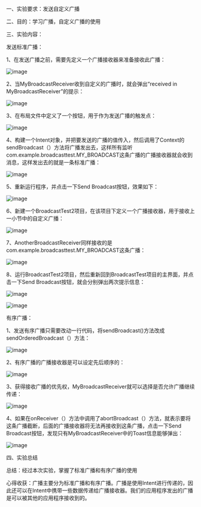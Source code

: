 一、实验要求：发送自定义广播

二、目的：学习广播，自定义广播的使用

三、实验内容：

发送标准广播：

1、在发送广播之前，需要先定义一个广播接收器来准备接收此广播：

![image](https://github.com/csuhong/2017236114_Android/raw/master/%E5%AE%9E%E9%AA%8C%E4%B8%83%20%E5%B9%BF%E6%92%AD%EF%BC%8C%E8%87%AA%E5%AE%9A%E4%B9%89%E5%B9%BF%E6%92%AD%E7%9A%84%E4%BD%BF%E7%94%A8/%E5%AE%9E%E9%AA%8C%E6%8A%A5%E5%91%8A%E6%88%AA%E5%9B%BE/%E5%9B%BE%E7%89%871.png)



2、当MyBroadcastReceiver收到自定义的广播时，就会弹出“received in MyBroadcastReceiver”的提示：

![image](https://github.com/csuhong/2017236114_Android/raw/master/%E5%AE%9E%E9%AA%8C%E4%B8%83%20%E5%B9%BF%E6%92%AD%EF%BC%8C%E8%87%AA%E5%AE%9A%E4%B9%89%E5%B9%BF%E6%92%AD%E7%9A%84%E4%BD%BF%E7%94%A8/%E5%AE%9E%E9%AA%8C%E6%8A%A5%E5%91%8A%E6%88%AA%E5%9B%BE/%E5%9B%BE%E7%89%872.png)



3、在布局文件中定义了一个按钮，用于作为发送广播的触发点：

![image](https://github.com/csuhong/2017236114_Android/raw/master/%E5%AE%9E%E9%AA%8C%E4%B8%83%20%E5%B9%BF%E6%92%AD%EF%BC%8C%E8%87%AA%E5%AE%9A%E4%B9%89%E5%B9%BF%E6%92%AD%E7%9A%84%E4%BD%BF%E7%94%A8/%E5%AE%9E%E9%AA%8C%E6%8A%A5%E5%91%8A%E6%88%AA%E5%9B%BE/%E5%9B%BE%E7%89%873.png)

4、构建一个Intent对象，并把要发送的广播的值传入，然后调用了Context的sendBroadcast（）方法将广播发出去，这样所有监听com.example.broadcasttest.MY_BROADCAST这条广播的广播接收器就会收到消息，这样发出去的就是一条标准广播：

![image](https://github.com/csuhong/2017236114_Android/raw/master/%E5%AE%9E%E9%AA%8C%E4%B8%83%20%E5%B9%BF%E6%92%AD%EF%BC%8C%E8%87%AA%E5%AE%9A%E4%B9%89%E5%B9%BF%E6%92%AD%E7%9A%84%E4%BD%BF%E7%94%A8/%E5%AE%9E%E9%AA%8C%E6%8A%A5%E5%91%8A%E6%88%AA%E5%9B%BE/%E5%9B%BE%E7%89%874.png)



5、重新运行程序，并点击一下Send Broadcast按钮，效果如下：

![image](https://github.com/csuhong/2017236114_Android/raw/master/%E5%AE%9E%E9%AA%8C%E4%B8%83%20%E5%B9%BF%E6%92%AD%EF%BC%8C%E8%87%AA%E5%AE%9A%E4%B9%89%E5%B9%BF%E6%92%AD%E7%9A%84%E4%BD%BF%E7%94%A8/%E5%AE%9E%E9%AA%8C%E6%8A%A5%E5%91%8A%E6%88%AA%E5%9B%BE/%E5%9B%BE%E7%89%875.png)



6、新建一个BroadcastTest2项目，在该项目下定义一个广播接收器，用于接收上一小节中的自定义广播：

![image](https://github.com/csuhong/2017236114_Android/raw/master/%E5%AE%9E%E9%AA%8C%E4%B8%83%20%E5%B9%BF%E6%92%AD%EF%BC%8C%E8%87%AA%E5%AE%9A%E4%B9%89%E5%B9%BF%E6%92%AD%E7%9A%84%E4%BD%BF%E7%94%A8/%E5%AE%9E%E9%AA%8C%E6%8A%A5%E5%91%8A%E6%88%AA%E5%9B%BE/%E5%9B%BE%E7%89%876.png)

7、AnotherBroadcastReceiver同样接收的是com.example.broadcasttest.MY_BROADCAST这条广播：

![image](https://github.com/csuhong/2017236114_Android/raw/master/%E5%AE%9E%E9%AA%8C%E4%B8%83%20%E5%B9%BF%E6%92%AD%EF%BC%8C%E8%87%AA%E5%AE%9A%E4%B9%89%E5%B9%BF%E6%92%AD%E7%9A%84%E4%BD%BF%E7%94%A8/%E5%AE%9E%E9%AA%8C%E6%8A%A5%E5%91%8A%E6%88%AA%E5%9B%BE/%E5%9B%BE%E7%89%877.png)



8、运行BroadcastTest2项目，然后重新回到BroadcastTest项目的主界面，并点击一下Send Broadcast按钮，就会分别弹出两次提示信息：

![image](https://github.com/csuhong/2017236114_Android/raw/master/%E5%AE%9E%E9%AA%8C%E4%B8%83%20%E5%B9%BF%E6%92%AD%EF%BC%8C%E8%87%AA%E5%AE%9A%E4%B9%89%E5%B9%BF%E6%92%AD%E7%9A%84%E4%BD%BF%E7%94%A8/%E5%AE%9E%E9%AA%8C%E6%8A%A5%E5%91%8A%E6%88%AA%E5%9B%BE/%E5%9B%BE%E7%89%878.png)

![image](https://github.com/csuhong/2017236114_Android/raw/master/%E5%AE%9E%E9%AA%8C%E4%B8%83%20%E5%B9%BF%E6%92%AD%EF%BC%8C%E8%87%AA%E5%AE%9A%E4%B9%89%E5%B9%BF%E6%92%AD%E7%9A%84%E4%BD%BF%E7%94%A8/%E5%AE%9E%E9%AA%8C%E6%8A%A5%E5%91%8A%E6%88%AA%E5%9B%BE/%E5%9B%BE%E7%89%879.png)



有序广播：

1、发送有序广播只需要改动一行代码，将sendBroadcast()方法改成sendOrderedBroadcast（）方法：

![image](https://github.com/csuhong/2017236114_Android/raw/master/%E5%AE%9E%E9%AA%8C%E4%B8%83%20%E5%B9%BF%E6%92%AD%EF%BC%8C%E8%87%AA%E5%AE%9A%E4%B9%89%E5%B9%BF%E6%92%AD%E7%9A%84%E4%BD%BF%E7%94%A8/%E5%AE%9E%E9%AA%8C%E6%8A%A5%E5%91%8A%E6%88%AA%E5%9B%BE/%E5%9B%BE%E7%89%8710.png)



2、有序广播的广播接收器是可以设定先后顺序的：

![image](https://github.com/csuhong/2017236114_Android/raw/master/%E5%AE%9E%E9%AA%8C%E4%B8%83%20%E5%B9%BF%E6%92%AD%EF%BC%8C%E8%87%AA%E5%AE%9A%E4%B9%89%E5%B9%BF%E6%92%AD%E7%9A%84%E4%BD%BF%E7%94%A8/%E5%AE%9E%E9%AA%8C%E6%8A%A5%E5%91%8A%E6%88%AA%E5%9B%BE/%E5%9B%BE%E7%89%8711.png)

3、获得接收广播的优先权，MyBroadcastReceiver就可以选择是否允许广播继续传递：

![image](https://github.com/csuhong/2017236114_Android/raw/master/%E5%AE%9E%E9%AA%8C%E4%B8%83%20%E5%B9%BF%E6%92%AD%EF%BC%8C%E8%87%AA%E5%AE%9A%E4%B9%89%E5%B9%BF%E6%92%AD%E7%9A%84%E4%BD%BF%E7%94%A8/%E5%AE%9E%E9%AA%8C%E6%8A%A5%E5%91%8A%E6%88%AA%E5%9B%BE/%E5%9B%BE%E7%89%8712.png)



4、如果在onReceiver（）方法中调用了abortBroadcast（）方法，就表示要将这条广播截断，后面的广播接收器将无法再接收到这条广播，点击一下Send Broadcast按钮，发现只有MyBroadcastReceiver中的Toast信息能够弹出：

![image](https://github.com/csuhong/2017236114_Android/raw/master/%E5%AE%9E%E9%AA%8C%E4%B8%83%20%E5%B9%BF%E6%92%AD%EF%BC%8C%E8%87%AA%E5%AE%9A%E4%B9%89%E5%B9%BF%E6%92%AD%E7%9A%84%E4%BD%BF%E7%94%A8/%E5%AE%9E%E9%AA%8C%E6%8A%A5%E5%91%8A%E6%88%AA%E5%9B%BE/%E5%9B%BE%E7%89%8713.png)





四、实验总结

总结：经过本次实验，掌握了标准广播和有序广播的使用

心得收获：广播主要分为标准广播和有序广播。广播是使用Intent进行传递的，因此还可以在Intent中携带一些数据传递给广播接收器。我们的应用程序发出的广播是可以被其他的应用程序接收到的。